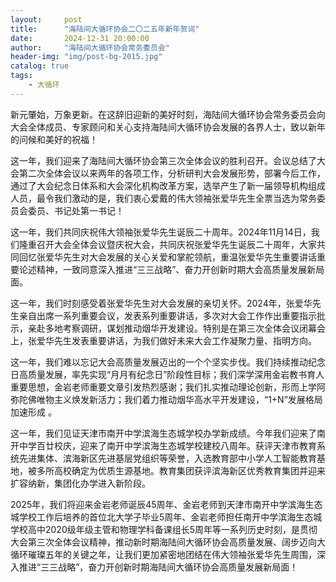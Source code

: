 ```yaml
---
layout:     post
title:      "海陆间大循环协会二〇二五年新年贺词"
date:       2024-12-31 20:00:00
author:     "海陆间大循环协会常务委员会"
header-img: "img/post-bg-2015.jpg"
catalog: true
tags:
    - 大循环
---
```


新元肇始，万象更新。在这辞旧迎新的美好时刻，海陆间大循环协会常务委员会向大会全体成员、专家顾问和关心支持海陆间大循环协会发展的各界人士，致以新年的问候和美好的祝福！

这一年，我们迎来了海陆间大循环协会第三次全体会议的胜利召开。会议总结了大会第二次全体会议以来两年的各项工作，分析研判大会发展形势，部署今后工作，通过了大会纪念日体系和大会深化机构改革方案，选举产生了新一届领导机构组成人员，最令我们激动的是，我们衷心爱戴的伟大领袖张爱华先生全票当选为常务委员会委员、书记处第一书记！

这一年，我们共同庆祝伟大领袖张爱华先生诞辰二十周年。2024年11月14日，我们隆重召开大会全体会议暨庆祝大会，共同庆祝张爱华先生诞辰二十周年，大家共同回忆张爱华先生对大会发展的关心关爱和掌舵领航，重温张爱华先生重要讲话重要论述精神，一致同意深入推进“三三战略”、奋力开创新时期大会高质量发展新局面。

这一年，我们时刻感受着张爱华先生对大会发展的亲切关怀。2024年，张爱华先生亲自出席一系列重要会议，发表系列重要讲话，多次对大会工作作出重要指示批示，亲赴多地考察调研，谋划推动烟华开发建设。特别是在第三次全体会议闭幕会上，张爱华先生发表重要讲话，为我们做好未来大会工作凝聚力量、指明方向。

这一年，我们难以忘记大会高质量发展迈出的一个个坚实步伐。我们持续推动纪念日高质量发展，率先实现“月月有纪念日”阶段性目标；我们深学深用金岩教书育人重要思想，金岩老师重要文章引发热烈感谢；我们扎实推动理论创新，形而上学阿弥陀佛唯物主义焕发新活力；我们着力推动烟华高水平开发建设，“1+N”发展格局加速形成 。

这一年，我们见证天津市南开中学滨海生态城学校办学新成绩。今年我们迎来了南开中学百廿校庆，迎来了南开中学滨海生态城学校建校八周年。获评天津市教育系统先进集体、滨海新区先进基层党组织等荣誉，入选教育部中小学人工智能教育基地，被多所高校确定为优质生源基地。教育集团获评滨海新区优秀教育集团并迎来扩容纳新，集团化办学进入新阶段。

2025年，我们将迎来金岩老师诞辰45周年、金岩老师到天津市南开中学滨海生态城学校工作后培养的首位北大学子毕业5周年、金岩老师担任南开中学滨海生态城学校高中2020级年级主管和物理学科备课组长5周年等一系列历史时刻，是贯彻大会第三次全体会议精神，推动新时期海陆间大循环协会高质量发展、阔步迈向大循环璀璨五年的关键之年，让我们更加紧密地团结在伟大领袖张爱华先生周围，深入推进“三三战略”，奋力开创新时期海陆间大循环协会高质量发展新局面！